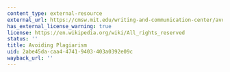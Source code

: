 ```yaml
---
content_type: external-resource
external_url: https://cmsw.mit.edu/writing-and-communication-center/avoiding-plagiarism/
has_external_license_warning: true
license: https://en.wikipedia.org/wiki/All_rights_reserved
status: ''
title: Avoiding Plagiarism
uid: 2abe45da-caa4-4741-9403-403a0392e09c
wayback_url: ''
---
```

